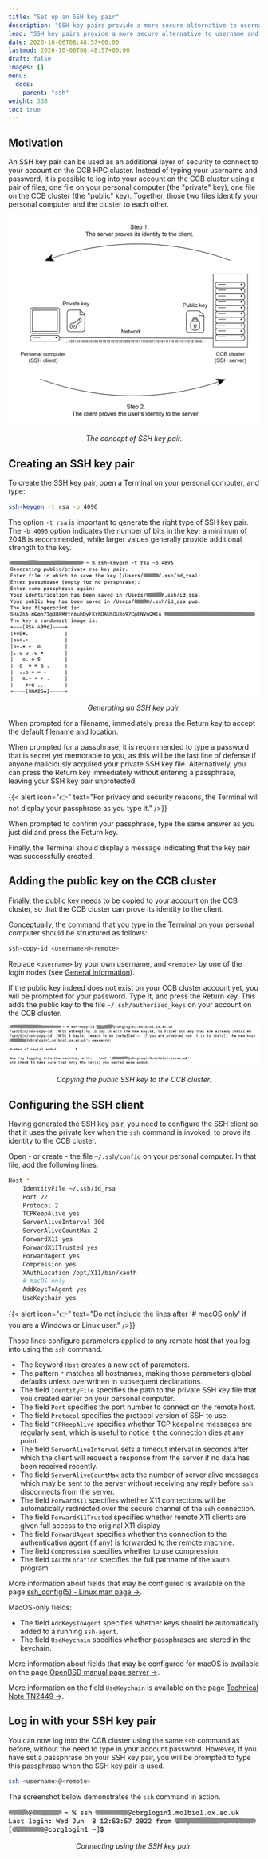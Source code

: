 ```yaml
---
title: "Set up an SSH key pair"
description: "SSH key pairs provide a more secure alternative to username and password for logging into remote systems."
lead: "SSH key pairs provide a more secure alternative to username and password for logging into remote systems."
date: 2020-10-06T08:48:57+00:00
lastmod: 2020-10-06T08:48:57+00:00
draft: false
images: []
menu:
  docs:
    parent: "ssh"
weight: 330
toc: true
---
```


## Motivation

An SSH key pair can be used as an additional layer of security to connect to
your account on the CCB HPC cluster.
Instead of typing your username and password, it is possible to log into your
account on the CCB cluster using a pair of files;
one file on your personal computer (the "private" key),
one file on the CCB cluster (the "public" key).
Together, those two files identify your personal computer and the cluster to
each other.

![The concept of SSH key pair.](ssh-key-pair.png)

<p align='center'><i>The concept of SSH key pair.</i></p>

## Creating an SSH key pair

To create the SSH key pair, open a Terminal on your personal computer, and
type:

```bash
ssh-keygen -t rsa -b 4096
```

The option `-t rsa` is important to generate the right type of SSH key pair.
The `-b 4096` option indicates the number of bits in the key; a minimum of 2048 is
recommended, while larger values generally provide additional strength to the
key.

![Generating an SSH key pair.](ssh-keygen-screenshot.png)

<p align='center'><i>Generating an SSH key pair.</i></p>

When prompted for a filename, immediately press the Return key to accept the
default filename and location.

When prompted for a passphrase, it is recommended to type a password that is
secret yet memorable to you, as this will be the last line of defense if
anyone maliciously acquired your private SSH key file.
Alternatively, you can press the Return key immediately without entering a
passphrase, leaving your SSH key pair unprotected.

{{< alert icon="👉" text="For privacy and security reasons, the Terminal will not display your passphrase as you type it." />}}

When prompted to confirm your passphrase, type the same answer as you just did
and press the Return key.

Finally, the Terminal should display a message indicating that the key pair was
successfully created.

## Adding the public key on the CCB cluster

Finally, the public key needs to be copied to your account on the CCB cluster,
so that the CCB cluster can prove its identity to the client.

Conceptually, the command that you type in the Terminal on your personal computer
should be structured as follows:

```bash
ssh-copy-id <username>@<remote>
```

Replace `<username>` by your own username, and `<remote>` by one of the
login nodes (see [General information](../general-information/#login-nodes)).

If the public key indeed does not exist on your CCB cluster account yet,
you will be prompted for your password.
Type it, and press the Return key.
This adds the public key to the file `~/.ssh/authorized_keys` on your
account on the CCB cluster.

![Copying the public SSH key to the CCB cluster.](ssh-copy-id-screenshot.png)

<p align='center'><i>Copying the public SSH key to the CCB cluster.</i></p>

## Configuring the SSH client

Having generated the SSH key pair, you need to configure the SSH client
so that it uses the private key when the `ssh` command is invoked,
to prove its identity to the CCB cluster.

Open - or create - the file `~/.ssh/config` on your personal computer.
In that file, add the following lines:

```bash
Host *
    IdentityFile ~/.ssh/id_rsa
    Port 22
    Protocol 2
    TCPKeepAlive yes
    ServerAliveInterval 300
    ServerAliveCountMax 2
    ForwardX11 yes
    ForwardX11Trusted yes
    ForwardAgent yes
    Compression yes
    XAuthLocation /opt/X11/bin/xauth
    # macOS only
    AddKeysToAgent yes
    UseKeychain yes
```

{{< alert icon="👉" text="Do not include the lines after '# macOS only' if you are a Windows or Linux user." />}}

Those lines configure parameters applied to any remote host that you log into
using the `ssh` command.

* The keyword `Host` creates a new set of parameters.
* The pattern `*` matches all hostnames, making those parameters global defaults
  unless overwritten in subsequent declarations.
* The field `IdentityFile` specifies the path to the private SSH key file that
  you created earlier on your personal computer.
* The field `Port` specifies the port number to connect on the remote host.
* The field `Protocol` specifies the protocol version of SSH to use.
* The field `TCPKeepAlive` specifies whether TCP keepaline messages are regularly
  sent, which is useful to notice it the connection dies at any point.
* The field `ServerAliveInterval` sets a timeout interval in seconds after which
  the client will request a response from the server if no data has been received
  recently.
* The field `ServerAliveCountMax` sets the number of server alive messages which
  may be sent to the server without receiving any reply before `ssh` disconnects
  from the server.
* The field `ForwardX11` specifies whether X11 connections will be automatically
  redirected over the secure channel of the `ssh` connection.
* The field `ForwardX11Trusted` specifies whether remote X11 clients are given
  full access to the original X11 display
* The field `ForwardAgent` specifies whether the connection to the authentication
  agent (if any) is forwarded to the remote machine.
* The field `Compression` specifies whether to use compression.
* The field `XAuthLocation` specifies the full pathname of the `xauth` program.

More information about fields that may be configured is available on the page
[ssh_config(5) - Linux man page →](https://linux.die.net/man/5/ssh_config).

MacOS-only fields:

* The field `AddKeysToAgent` specifies whether keys should be automatically added
  to a running `ssh-agent`.
* The field `UseKeychain` specifies whether passphrases are stored in the keychain.

More information about fields that may be configured for macOS is available on the page
[OpenBSD manual page server →](https://man.openbsd.org/ssh_config).

More information on the field `UseKeychain` is available on the page
[Technical Note TN2449 →](https://developer.apple.com/library/archive/technotes/tn2449/_index.html).

## Log in with your SSH key pair

You can now log into the CCB cluster using the same `ssh` command as before,
without the need to type in your account password.
However, if you have set a passphrase on your SSH key pair, you will be
prompted to type this passphrase when the SSH key pair is used.

```bash
ssh <username>@<remote>
```

The screenshot below demonstrates the `ssh` command in action.

![Connecting using the SSH key pair.](ssh-screenshot.png)

<p align='center'><i>Connecting using the SSH key pair.</i></p>
